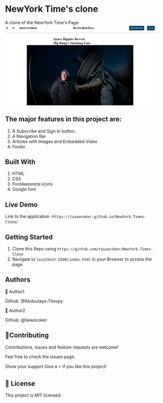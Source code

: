 # NewYork Time's clone
A clone of the NewYork Time's Page
![A Snapshot of the NewYork Time's page](/images/snapshot.PNG)

## The major features in this project are:

1.  A Subscribe and Sign In button.
2.  A Navigation Bar
3.  Articles with Images and Embedded Video
4.  Footer.

## Built With

1. HTML
2. CSS
3. FontAwesome icons
4. Google font

## Live Demo

Link to the application -`https://taiwocoker.github.io/NewYork-Times-Clone/`

## Getting Started

1. Clone this Repo using `https://github.com/taiwocoker/NewYork-Times-Clone`
2. Navigate to `localhost:5500/index.html` in your Browser to access the page

## Authors

👤 Author1

Github: @Abdoulaye-Thespy

👤 Author2

Github: @taiwocoker

## 🤝Contributing

Contributions, issues and feature requests are welcome!

Feel free to check the issues page.

Show your support
Give a ⭐️ if you like this project!

## 📝 License

This project is MIT licensed.
